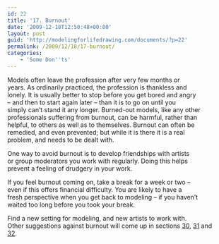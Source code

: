 ```yaml
---
id: 22
title: '17. Burnout'
date: '2009-12-18T12:50:48+00:00'
layout: post
guid: 'http://modelingforlifedrawing.com/documents/?p=22'
permalink: /2009/12/18/17-burnout/
categories:
    - 'Some Don''ts'
---
```


Models often leave the profession after very few months or  
years. As ordinarily practiced, the profession is thankless and  
lonely. It is usually better to stop before you get bored and angry  
– and then to start again later – than it is to go on until you  
simply can’t stand it any longer. Burned-out models, like any other  
professionals suffering from burnout, can be harmful, rather than  
helpful, to others as well as to themselves. Burnout can often be  
remedied, and even prevented; but while it is there it is a real  
problem, and needs to be dealt with.

One way to avoid burnout is to develop friendships with artists  
or group moderators you work with regularly. Doing this helps  
prevent a feeling of drudgery in your work.

If you feel burnout coming on, take a break for a week or two –  
even if this offers financial difficulty. You are likely to have a  
fresh perspective when you get back to modeling – if you haven’t  
waited too long before you took your break.

Find a new setting for modeling, and new artists to work with.  
Other suggestions against burnout will come up in sections [30](http://modelingforlifedrawing.com/documents/2009/12/20/30-forming-a-group "Forming a Group"), [31](http://modelingforlifedrawing.com/documents/2009/12/20/31-practising-together "Practising Together") and  
[32](http://modelingforlifedrawing.com/documents/2009/12/20/32-social-contacts "Social Contacts").